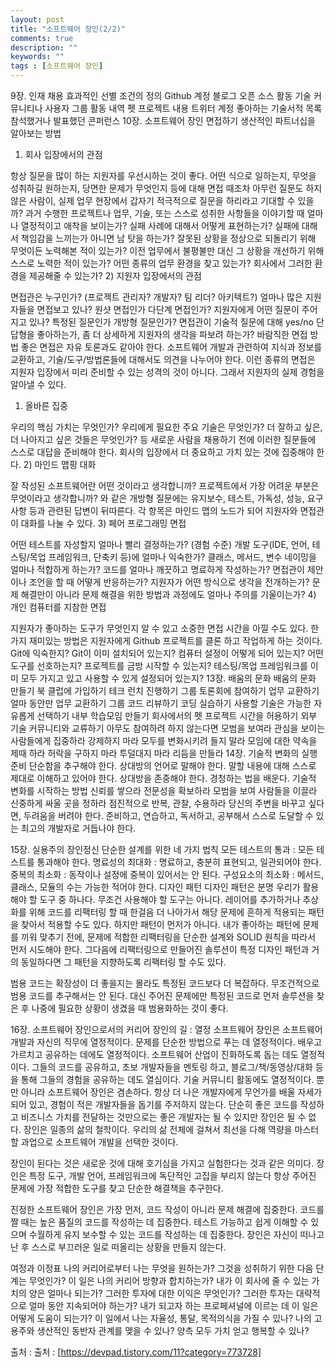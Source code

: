 ```yaml
---
layout: post
title: "소프트웨어 장인(2/2)"
comments: true
description: ""
keywords: ""
tags : [소프트웨어 장인]
---
```


9장. 인재 채용
효과적인 선별 조건의 정의
Github 계정
블로그
오픈 소스 활동
기술 커뮤니티나 사용자 그룹 활동 내역
펫 프로젝트 내용
트위터 계정
좋아하는 기술서적 목록
참석했거나 발표했던 콘퍼런스
10장. 소프트웨어 장인 면접하기
생산적인 파트너십을 알아보는 방법
1) 회사 입장에서의 관점

항상 질문을 많이 하는 지원자를 우선시하는 것이 좋다.
어떤 식으로 일하는지, 무엇을 성취하길 원하는지, 당면한 문제가 무엇인지 등에 대해 면접 때조차 아무런 질문도 하지 않은 사람이, 실제 업무 현장에서 갑자기 적극적으로 질문을 하리라고 기대할 수 있을까?
과거 수행한 프로젝트나 업무, 기술, 또는 스스로 성취한 사항들을 이야기할 때 얼마나 열정적이고 애착을 보이는가?
실패 사례에 대해서 어떻게 표현하는가?
실패에 대해서 책임감을 느끼는가 아니면 남 탓을 하는가?
잘못된 상황을 정상으로 되돌리기 위해 무엇이든 노력해본 적이 있는가?
이전 업무에서 불평불만 대신 그 상황을 개선하기 위해 스스로 노력한 적이 있는가?
어떤 종류의 업무 환경을 찾고 있는가?
회사에서 그러한 환경을 제공해줄 수 있는가?
2) 지원자 입장에서의 관점

면접관은 누구인가? (프로젝트 관리자? 개발자? 팀 리더? 아키텍트?)
얼마나 많은 지원자들을 면접보고 있나?
원샷 면접인가 다단계 면접인가?
지원자에게 어떤 질문이 주어지고 있나?
특정된 질문인가 개방형 질문인가?
면접관이 기술적 질문에 대해 yes/no 단답형을 좋아하는가, 좀 더 상세하게 지원자의 생각을 파보려 하는가?
바람직한 면접 방법
좋은 면접은 자유 토론과도 같아야 한다. 소프트웨어 개발과 관련하여 지식과 정보를 교환하고, 기술/도구/방법론들에 대해서도 의견을 나누어야 한다. 이런 종류의 면접은 지원자 입장에서 미리 준비할 수 있는 성격의 것이 아니다. 그래서 지원자의 실제 경험을 알아낼 수 있다.

1) 올바른 집중

우리의 핵심 가치는 무엇인가?
우리에게 필요한 주요 기술은 무엇인가?
더 잘하고 싶은, 더 나아지고 싶은 것들은 무엇인가? 등
새로운 사람을 채용하기 전에 이러한 질문들에 스스로 대답을 준비해야 한다. 회사의 입장에서 더 중요하고 가치 있는 것에 집중해야 한다.
2) 마인드 맵핑 대화

잘 작성된 소프트웨어란 어떤 것이라고 생각합니까? 프로젝트에서 가장 어려운 부분은 무엇이라고 생각합니까? 와 같은 개방형 질문에는 유지보수, 테스트, 가독성, 성능, 요구사항 등과 관련된 답변이 뒤따른다.
각 항목은 마인드 맵의 노드가 되어 지원자와 면접관이 대화를 나눌 수 있다.
3) 페어 프로그래밍 면접

어떤 테스트를 자성할지 얼마나 빨리 결정하는가? (경험 수준)
개발 도구(IDE, 언어, 테스팅/목업 프레임워크, 단축키 등)에 얼마나 익숙한가?
클래스, 메서드, 변수 네이밍을 얼마나 적합하게 하는가?
코드를 얼마나 깨끗하고 명료하게 작성하는가?
면접관이 제안이나 조언을 할 때 어떻게 반응하는가?
지원자가 어떤 방식으로 생각을 전개하는가?
문제 해결만이 아니라 문제 해결을 위한 방법과 과정에도 얼마나 주의를 기울이는가?
4) 개인 컴퓨터를 지참한 면접

지원자가 좋아하는 도구가 무엇인지 알 수 있고 소중한 면접 시간을 아낄 수도 있다.
한 가지 재미있는 방법은 지원자에게 Github 프로젝트를 클론 하고 작업하게 하는 것이다.
Git에 익숙한지? Git이 이미 설치되어 있는지? 컴퓨터 설정이 어떻게 되어 있는지? 어떤 도구를 선호하는지? 프로젝트를 금방 시작할 수 있는지? 테스팅/목업 프레임워크를 이미 모두 가지고 있고 사용할 수 있게 설정되어 있는지?
13장. 배움의 문화
배움의 문화 만들기
북 클럽에 가입하기
테크 런치 진행하기
그룹 토론회에 참여하기
업무 교환하기
얼마 동안만 업무 교환하기
그룹 코드 리뷰하기
코딩 실습하기
사용할 기술은 가능한 자유롭게 선택하기
내부 학습모임 만들기
회사에서의 펫 프로젝트 시간을 허용하기
외부 기술 커뮤니티와 교류하기
아무도 참여하려 하지 않는다면
모범을 보여라
관심을 보이는 사람들에게 집중하라
강제하지 마라
모두를 변화시키려 들지 말라
모임에 대한 약속을 제때 하라
허락을 구하지 마라
투덜대지 마라
리듬을 만들라
14장. 기술적 변화의 실행
준비
단순함을 추구해야 한다.
상대방의 언어로 말해야 한다.
말할 내용에 대해 스스로 제대로 이해하고 있어야 한다.
상대방을 존중해야 한다.
경청하는 법을 배운다.
기술적 변화를 시작하는 방법
신뢰를 쌓으라
전문성을 확보하라
모범을 보여 사람들을 이끌라
신중하게 싸울 곳을 정하라
점진적으로 반복, 관찰, 수용하라
당신의 주변을 바꾸고 싶다면, 두려움을 버려야 한다. 준비하고, 연습하고, 독서하고, 공부해서 스스로 도달할 수 있는 최고의 개발자로 거듭나야 한다.

15장. 실용주의 장인정신
단순한 설계를 위한 네 가지 법칙
모든 테스트의 통과 : 모든 테스트를 통과해야 한다.
명료성의 최대화 : 명료하고, 충분히 표현되고, 일관되어야 한다.
중복의 최소화 : 동작이나 설정에 중복이 있어서는 안 된다.
구성요소의 최소화 : 메서드, 클래스, 모듈의 수는 가능한 적어야 한다.
디자인 패턴
디자인 패턴은 분명 우리가 활용해야 할 도구 중 하나다. 무조건 사용해야 할 도구는 아니다. 레이어를 추가하거나 추상화를 위해 코드를 리팩터링 할 때 한걸음 더 나아가서 해당 문제에 흔하게 적용되는 패턴을 찾아서 적용할 수도 있다. 하지만 패턴이 먼저가 아니다. 내가 좋아하는 패턴에 문제를 끼워 맞추기 전에, 문제에 적합한 리팩터링을 단순한 설계와 SOLID 원칙을 따라서 먼저 시도해야 한다. 그다음에 리팩터링으로 만들어진 솔루션이 특정 디자인 패턴과 거의 동일하다면 그 패턴을 지향하도록 리팩터링 할 수도 있다.

범용 코드는 확장성이 더 좋을지는 몰라도 특정된 코드보다 더 복잡하다. 무조건적으로 범용 코드를 추구해서는 안 된다. 대신 주어진 문제에만 특정된 코드로 먼저 솔루션을 찾은 후 나중에 필요한 상황이 생겼을 때 범용화하는 것이 좋다.

16장. 소프트웨어 장인으로서의 커리어
장인의 길 : 열정
소프트웨어 장인은 소프트웨어 개발과 자신의 직무에 열정적이다.
문제를 단순한 방법으로 푸는 데 열정적이다.
배우고 가르치고 공유하는 데에도 열정적이다.
소프트웨어 산업이 진화하도록 돕는 데도 열정적이다.
그들의 코드를 공유하고, 초보 개발자들을 멘토링 하고, 블로그/책/동영상/대화 등을 통해 그들의 경험을 공유하는 데도 열심이다.
기술 커뮤니티 활동에도 열정적이다.
뿐만 아니라 소프트웨어 장인은 겸손하다. 항상 더 나은 개발자에게 무언가를 배울 자세가 되어 있고, 경험이 적은 개발자들을 돕기를 주저하지 않는다.
단순히 좋은 코드를 작성하고 비즈니스 가치를 전달하는 것만으로는 좋은 개발자는 될 수 있지만 장인은 될 수 없다. 장인은 일종의 삶의 철학이다. 우리의 삶 전체에 걸쳐서 최선을 다해 역량을 마스터할 과업으로 소프트웨어 개발을 선택한 것이다.

장인이 된다는 것은 새로운 것에 대해 호기심을 가지고 실험한다는 것과 같은 의미다. 장인은 특정 도구, 개발 언어, 프레임워크에 독단적인 고집을 부리지 않는다 항상 주어진 문제에 가장 적합한 도구를 찾고 단순한 해결책을 추구한다.

진정한 소프트웨어 장인은 가장 먼저, 코드 작성이 아니라 문제 해결에 집중한다. 코드를 짤 때는 높은 품질의 코드를 작성하는 데 집중한다. 테스트 가능하고 쉽게 이해할 수 있으며 수월하게 유지 보수할 수 있는 코드를 작성하는 데 집중한다. 장인은 자신이 떠나고 난 후 스스로 부끄러운 일로 떠올리는 상황을 만들지 않는다.

여정과 이정표
나의 커리어로부터 나는 무엇을 원하는가?
그것을 성취하기 위한 다음 단계는 무엇인가?
이 일은 나의 커리어 방향과 합치하는가?
내가 이 회사에 줄 수 있는 가치의 양은 얼마나 되는가?
그러한 투자에 대한 이익은 무엇인가?
그러한 투자는 대략적으로 얼마 동안 지속되어야 하는가?
내가 되고자 하는 프로페셔널에 이르는 데 이 일은 어떻게 도움이 되는가?
이 일에서 나는 자율성, 통달, 목적의식을 가질 수 있나?
나의 고용주와 생산적인 동반자 관계를 맺을 수 있나? 양측 모두 가치 얻고 행복할 수 있나?

출처 : 출처 : [https://devpad.tistory.com/11?category=773728]